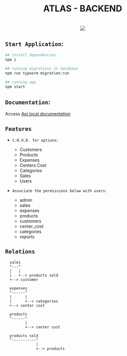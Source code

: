 
<h1 align="center">
ATLAS - BACKEND
</h1>
<h1 align="center">
<img src="https://user-images.githubusercontent.com/60331806/160242659-8d126cec-b865-47b3-b3c6-d2797dd6c7a7.svg">
</img>
</h1>


## `Start Application`:

```bash
## install dependencies
npm i

```

```bash
## running migrations in database
npm run typeorm migration:run

```

```bash
## running app
npm start

```

## `Documentation`:

Access [Api local documentation](http://localhost:4000/api-docs)

## `Features`

- `C.R.U.D. for options`:
  - Customers
  - Products
  - Expenses
  - Centers Cost
  - Categories
  - Sales
  - Users

- `Associate the permissions below with users`:
  - admin
  - sales
  - expenses
  - products
  - customers
  - center_cost
  - categories
  - reports

## `Relations`

```
  sales
  ^---^
  |   |
  |   +--> products sold
  +--> customer
```

```
  expenses
  ^------^
  |      |
  |      +--> categories
  +--> center cost
```

```
  products
  ^------^
         |
         +--> center cost

```

```
  products sold
  ^-----------^
              |
              +--> products

```